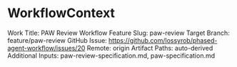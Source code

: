 # WorkflowContext

Work Title: PAW Review Workflow
Feature Slug: paw-review
Target Branch: feature/paw-review
GitHub Issue: https://github.com/lossyrob/phased-agent-workflow/issues/20
Remote: origin
Artifact Paths: auto-derived
Additional Inputs: paw-review-specification.md, paw-specification.md

